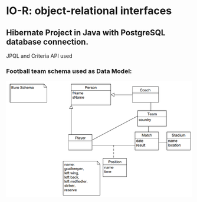 # IO-R:  object-relational interfaces

## Hibernate Project in Java with PostgreSQL database connection.
JPQL and Criteria API used 

### Football team schema used as Data Model:

![Alt text](footballSchema.png?raw=true "Data Model")



